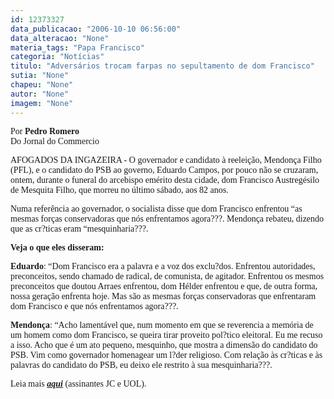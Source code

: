 ```yaml
---
id: 12373327
data_publicacao: "2006-10-10 06:56:00"
data_alteracao: "None"
materia_tags: "Papa Francisco"
categoria: "Notícias"
titulo: "Adversários trocam farpas no sepultamento de dom Francisco"
sutia: "None"
chapeu: "None"
autor: "None"
imagem: "None"
---
```

<p><span style="font-family: Verdana;">Por <strong>Pedro Romero</strong><br />Do Jornal do Commercio</span></p>

<p><span style="font-family: Verdana;">AFOGADOS DA INGAZEIRA - O governador e candidato &agrave; reelei&ccedil;&atilde;o, Mendon&ccedil;a Filho (PFL), e o candidato do PSB ao governo, Eduardo Campos, por pouco n&atilde;o se cruzaram, ontem, durante o funeral do arcebispo em&eacute;rito desta cidade, dom Francisco Austreg&eacute;silo de Mesquita Filho, que morreu no &uacute;ltimo s&aacute;bado, aos 82 anos.</span></p>

<p><span style="font-family: Verdana;">Numa refer&ecirc;ncia ao governador, o socialista disse que dom Francisco enfrentou &ldquo;as mesmas for&ccedil;as conservadoras que n&oacute;s enfrentamos agora???. Mendon&ccedil;a rebateu, dizendo que as cr?ticas eram &ldquo;mesquinharia???.</span></p>

<p><span style="font-family: Verdana;"><strong>Veja o que eles disseram:</strong></span></p>

<p><span style="font-family: Verdana;"><strong>Eduardo</strong>: &ldquo;Dom Francisco era a palavra e a voz dos exclu?dos. Enfrentou autoridades, preconceitos, sendo chamado de radical, de comunista, de agitador. Enfrentou os mesmos preconceitos que doutou Arraes enfrentou, dom H&eacute;lder enfrentou e que, de outra forma, nossa gera&ccedil;&atilde;o enfrenta hoje. Mas s&atilde;o as mesmas for&ccedil;as conservadoras que enfrentaram dom Francisco e que n&oacute;s enfrentamos agora???.</span></p>

<p><span style="font-family: Verdana;"><strong>Mendon&ccedil;a</strong>: &ldquo;Acho lament&aacute;vel que, num momento em que se reverencia a mem&oacute;ria de um homem como dom Francisco, se queira tirar proveito pol?tico eleitoral. Eu me recuso a isso. Acho que &eacute; um ato pequeno, mesquinho, que mostra a dimens&atilde;o do candidato do PSB. Vim como governador homenagear um l?der religioso. Com rela&ccedil;&atilde;o &agrave;s cr?ticas e &agrave;s palavras do candidato do PSB, eu deixo ele restrito &agrave; sua mesquinharia???.</span></p>

<p><span style="font-family: Verdana;">Leia mais <strong><em><a href="http://fivenews.sjcc.com.br/https:/jc3.uol.com.br/jornal/2006/10/10/not_204183.php" target="_blank" rel="noopener noreferrer">aqui</a></em></strong> (assinantes JC e UOL).</span></p>
